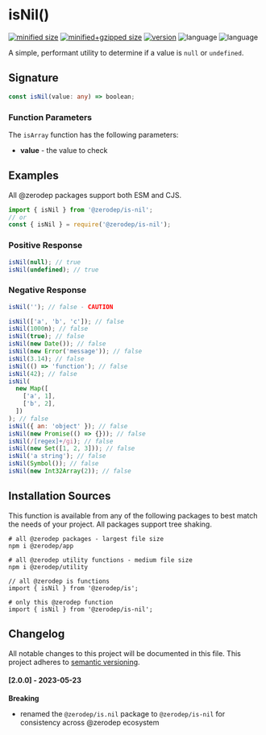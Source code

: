 # isNil()

[![minified size](https://img.shields.io/bundlephobia/min/@zerodep/is-nil?style=flat-square&color=blue)](https://bundlephobia.com/package/@zerodep/is-nil)
[![minified+gzipped size](https://img.shields.io/bundlephobia/minzip/@zerodep/is-nil?style=flat-square&color=blue)](https://bundlephobia.com/package/@zerodep/is-nil)
[![version](https://img.shields.io/npm/v/@zerodep/is-nil?style=flat-square&color=blue)](https://www.npmjs.com/package/@zerodep/is-nil)
![language](https://img.shields.io/github/languages/top/cdepage/zerodep?style=flat-square)
![language](https://img.shields.io/badge/types-included-blue?style=flat-square)

A simple, performant utility to determine if a value is `null` or `undefined`.

## Signature

```typescript
const isNil(value: any) => boolean;
```

### Function Parameters

The `isArray` function has the following parameters:

- **value** - the value to check

## Examples

All @zerodep packages support both ESM and CJS.

```javascript
import { isNil } from '@zerodep/is-nil';
// or
const { isNil } = require('@zerodep/is-nil');
```

### Positive Response

```javascript
isNil(null); // true
isNil(undefined); // true
```

### Negative Response

```javascript
isNil(''); // false - CAUTION

isNil(['a', 'b', 'c']); // false
isNil(1000n); // false
isNil(true); // false
isNil(new Date()); // false
isNil(new Error('message')); // false
isNil(3.14); // false
isNil(() => 'function'); // false
isNil(42); // false
isNil(
  new Map([
    ['a', 1],
    ['b', 2],
  ])
); // false
isNil({ an: 'object' }); // false
isNil(new Promise(() => {})); // false
isNil(/[regex]+/gi); // false
isNil(new Set([1, 2, 3])); // false
isNil('a string'); // false
isNil(Symbol()); // false
isNil(new Int32Array(2)); // false
```

## Installation Sources

This function is available from any of the following packages to best match the needs of your project. All packages support tree shaking.

```shell
# all @zerodep packages - largest file size
npm i @zerodep/app

# all @zerodep utility functions - medium file size
npm i @zerodep/utility

// all @zerodep is functions
import { isNil } from '@zerodep/is';

# only this @zerodep function
import { isNil } from '@zerodep/is-nil';
```

## Changelog

All notable changes to this project will be documented in this file. This project adheres to [semantic versioning](https://semver.org/spec/v2.0.0.html).

#### [2.0.0] - 2023-05-23

**Breaking**

- renamed the `@zerodep/is.nil` package to `@zerodep/is-nil` for consistency across @zerodep ecosystem
